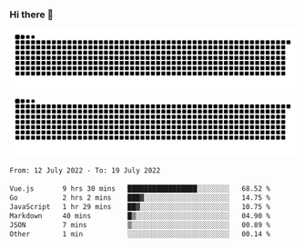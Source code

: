 ### Hi there 👋

![GitHub Snake Light](https://raw.githubusercontent.com/jichangee/jichangee/output/github-snake.svg#gh-light-mode-only)
![GitHub Snake dark](https://raw.githubusercontent.com/jichangee/jichangee/output/github-snake-dark.svg#gh-dark-mode-only)

<!--START_SECTION:waka-->

```text
From: 12 July 2022 - To: 19 July 2022

Vue.js       9 hrs 30 mins   █████████████████░░░░░░░░   68.52 %
Go           2 hrs 2 mins    ███▓░░░░░░░░░░░░░░░░░░░░░   14.75 %
JavaScript   1 hr 29 mins    ██▓░░░░░░░░░░░░░░░░░░░░░░   10.75 %
Markdown     40 mins         █▒░░░░░░░░░░░░░░░░░░░░░░░   04.90 %
JSON         7 mins          ▒░░░░░░░░░░░░░░░░░░░░░░░░   00.89 %
Other        1 min           ░░░░░░░░░░░░░░░░░░░░░░░░░   00.14 %
```

<!--END_SECTION:waka-->

<!--
![GitHub Snake Light](github-snake.svg#gh-light-mode-only)
![GitHub Snake dark](github-snake-dark.svg#gh-dark-mode-only)
-->

<!--
**jichangee/jichangee** is a ✨ _special_ ✨ repository because its `README.md` (this file) appears on your GitHub profile.

Here are some ideas to get you started:

- 🔭 I’m currently working on ...
- 🌱 I’m currently learning ...
- 👯 I’m looking to collaborate on ...
- 🤔 I’m looking for help with ...
- 💬 Ask me about ...
- 📫 How to reach me: ...
- 😄 Pronouns: ...
- ⚡ Fun fact: ...
-->

